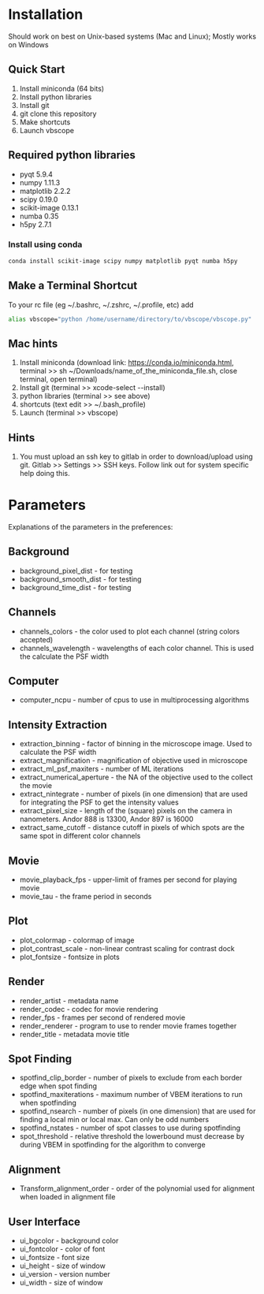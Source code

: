 # Installation
Should work on best on Unix-based systems (Mac and Linux); Mostly works on Windows

## Quick Start
1. Install miniconda (64 bits)
2. Install python libraries
2. Install git
3. git clone this repository
4. Make shortcuts
5. Launch vbscope

## Required python libraries
* pyqt 5.9.4
* numpy 1.11.3
* matplotlib 2.2.2
* scipy 0.19.0
* scikit-image 0.13.1
* numba 0.35
* h5py 2.7.1

### Install using conda
``` bash
conda install scikit-image scipy numpy matplotlib pyqt numba h5py 
```

## Make a Terminal Shortcut
To your rc file (eg ~/.bashrc, ~/.zshrc, ~/.profile, etc) add
``` bash
alias vbscope="python /home/username/directory/to/vbscope/vbscope.py"
```

## Mac hints
1. Install miniconda (download link: https://conda.io/miniconda.html, terminal >> sh ~/Downloads/name_of_the_miniconda_file.sh, close terminal, open terminal)
2. Install git (terminal >> xcode-select --install)
3. python libraries (terminal >> see above)
4. shortcuts (text edit >> ~/.bash_profile)
5. Launch (terminal >> vbscope)

## Hints
1. You must upload an ssh key to gitlab in order to download/upload using git. Gitlab >> Settings >> SSH keys. Follow link out for system specific help doing this.

# Parameters
Explanations of the parameters in the preferences:

## Background
* background_pixel_dist - for testing
* background_smooth_dist - for testing
* background_time_dist - for testing

## Channels
* channels_colors - the color used to plot each channel (string colors accepted)
* channels_wavelength - wavelengths of each color channel. This is used the calculate the PSF width

## Computer
* computer_ncpu - number of cpus to use in multiprocessing algorithms

## Intensity Extraction
* extraction_binning - factor of binning in the microscope image. Used to calculate the PSF width
* extract_magnification - magnification of objective used in microscope
* extract_ml_psf_maxiters - number of ML iterations
* extract_numerical_aperture - the NA of the objective used to the collect the movie
* extract_nintegrate - number of pixels (in one dimension) that are used for integrating the PSF to get the intensity values
* extract_pixel_size - length of the (square) pixels on the camera in nanometers. Andor 888 is 13300, Andor 897 is 16000
* extract_same_cutoff - distance cutoff in pixels of which spots are the same spot in different color channels

## Movie
* movie_playback_fps - upper-limit of frames per second for playing movie
* movie_tau - the frame period in seconds

## Plot
* plot_colormap - colormap of image
* plot_contrast_scale - non-linear contrast scaling for contrast dock
* plot_fontsize - fontsize in plots

## Render
* render_artist - metadata name
* render_codec - codec for movie rendering
* render_fps - frames per second of rendered movie
* render_renderer - program to use to render movie frames together
* render_title - metadata movie title

## Spot Finding
* spotfind_clip_border - number of pixels to exclude from each border edge when spot finding
* spotfind_maxiterations - maximum number of VBEM iterations to run when spotfinding
* spotfind_nsearch - number of pixels (in one dimension) that are used for finding a local min or local max. Can only be odd numbers
* spotfind_nstates - number of spot classes to use during spotfinding
* spot_threshold - relative threshold the lowerbound must decrease by during VBEM in spotfinding for the algorithm to converge

## Alignment
* Transform_alignment_order - order of the polynomial used for alignment when loaded in alignment file

## User Interface
* ui_bgcolor - background color
* ui_fontcolor - color of font
* ui_fontsize - font size
* ui_height - size of window
* ui_version - version number
* ui_width - size of window
